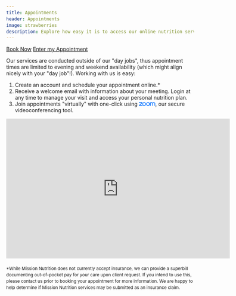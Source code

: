```yaml
---
title: Appointments
header: Appointments
image: strawberries
description: Explore how easy it is to access our online nutrition services.
---
```



<p class="center">
<a class="button" target="_blank" href="https://clients.mindbodyonline.com/classic/home?studioid=260796">Book Now</a>
<a class="button" target="_blank" href="https://www.zoom.us/join">Enter my Appointment</a>
</p>

Our services are conducted outside of our "day jobs", thus appointment times are limited to evening and weekend availability (which might align nicely with your "day job"!). Working with us is easy:

1. Create an account and schedule your appointment online.*
2. Receive a welcome email with information about your meeting. Login at any time to manage your visit and access your personal nutrition plan.
3. Join appointments "virtually" with one-click using [<img src="/images/zoom.png" height="10px">](https://www.zoom.us/join), our secure videoconferencing tool.

<iframe width="600" height="375" src="https://www.youtube.com/embed/LzhIdpRjiFM" frameborder="0" allowfullscreen></iframe>

<small>*While Mission Nutrition does not currently accept insurance, we can provide a superbill documenting out-of-pocket pay for your care upon client request. If you intend to use this, please contact us prior to booking your appointment for more information. We are happy to help determine if Mission Nutrition services may be submitted as an insurance claim.</small>
